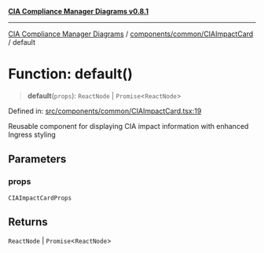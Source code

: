 [**CIA Compliance Manager Diagrams v0.8.1**](../../../../README.md)

***

[CIA Compliance Manager Diagrams](../../../../modules.md) / [components/common/CIAImpactCard](../README.md) / default

# Function: default()

> **default**(`props`): `ReactNode` \| `Promise`\<`ReactNode`\>

Defined in: [src/components/common/CIAImpactCard.tsx:19](https://github.com/Hack23/cia-compliance-manager/blob/aea527f1006de96602c10bb201453301cffe7b07/src/components/common/CIAImpactCard.tsx#L19)

Reusable component for displaying CIA impact information with enhanced Ingress styling

## Parameters

### props

`CIAImpactCardProps`

## Returns

`ReactNode` \| `Promise`\<`ReactNode`\>
